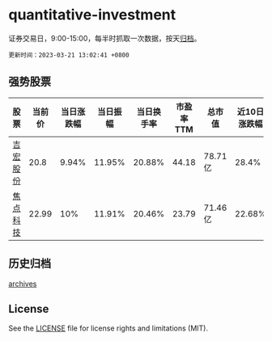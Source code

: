 # quantitative-investment

证券交易日，9:00-15:00，每半时抓取一次数据，按天[归档](archives)。

`更新时间：2023-03-21 13:02:41 +0800`

## 强势股票

|股票|当前价|当日涨跌幅|当日振幅|当日换手率|市盈率TTM|总市值|近10日涨跌幅|
|----|----|----|----|----|----|----|----|
|[吉宏股份](https://xueqiu.com/S/SZ002803)|20.8|9.94%|11.95%|20.88%|44.18|78.71亿|28.4%|
|[焦点科技](https://xueqiu.com/S/SZ002315)|22.99|10%|11.91%|20.46%|23.79|71.46亿|22.68%|

## 历史归档

[archives](archives)

## License

See the [LICENSE](LICENSE) file for license rights and limitations (MIT).
